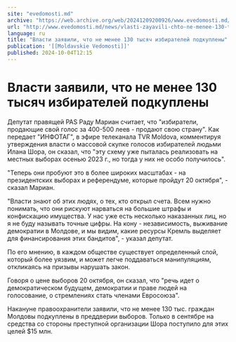 ```yaml
---
site: "evedomosti.md"
archive: "https://web.archive.org/web/20241209200926/www.evedomosti.md/news/vlasti-zayavili-chto-ne-menee-130-tysyach-izbiratelej-podkup"
url: "http://www.evedomosti.md/news/vlasti-zayavili-chto-ne-menee-130-tysyach-izbiratelej-podkup"
language: ru
title: "Власти заявили, что не менее 130 тысяч избирателей подкуплены"
publication: '[[Moldavskie Vedomosti]]'
published: 2024-10-04T12:15
---
```


# Власти заявили, что не менее 130 тысяч избирателей подкуплены

Депутат правящей PAS Раду Мариан считает, что "избиратели, продающие свой голос за 400-500 леев - продают свою страну". Как передает "ИНФОТАГ", в эфире телеканала TVR Moldova, комментируя утверждения власти о массовой скупке голосов избирателей людьми Илана Шора, он сказал, что "эту схему уже пыталась реализовать на местных выборах осенью 2023 г., но тогда у них не особо получилось".

"Теперь они пробуют это в более широких масштабах - на президентских выборах и референдуме, которые пройдут 20 октября", - сказал Мариан.

"Власти знают об этих людях, о тех, кто открыл счета. Всем нужно понимать, что они рискуют нарваться на большие штрафы и конфискацию имущества. У нас уже есть несколько наказанных лиц, но я не буду называть точные цифры. На кону - независимость, выживание демократии в Молдове, и мы видим, какие ресурсы Кремль выделяет для финансирования этих бандитов", - указал депутат.

По его мнению, в каждом обществе существует определенный слой, который более уязвим, и может легче поддаваться манипуляциям, откликаясь на призывы нарушать закон.

Говоря о цене выборов 20 октября, он сказал, что "речь идет о демократическом будущем, демократии и праве людей на голосование, о стремлениях стать членами Евросоюза".

Накануне правоохранители заявили, что не менее 130 тыс. граждан Молдовы подкуплены в преддверии выборов. Только в сентябре на средства со стороны преступной организации Шора поступило для этих целей $15 млн.